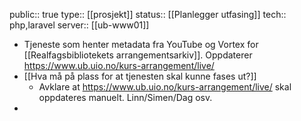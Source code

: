 public:: true
type:: [[prosjekt]] 
status:: [[Planlegger utfasing]] 
tech:: php,laravel
server:: [[ub-www01]]

- Tjeneste som henter metadata fra YouTube og Vortex for [[Realfagsbibliotekets arrangementsarkiv]]. Oppdaterer https://www.ub.uio.no/kurs-arrangement/live/
- [[Hva må på plass for at tjenesten skal kunne fases ut?]]
	- Avklare at https://www.ub.uio.no/kurs-arrangement/live/ skal oppdateres manuelt. Linn/Simen/Dag osv.
-